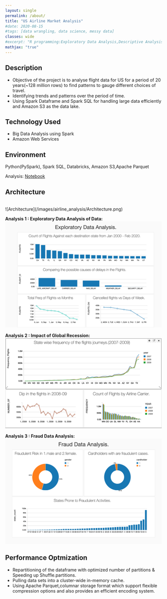 ```yaml
---
layout: single
permalink: /about/
title: "US Airline Market Analysis"
#date: 2020-08-15
#tags: [data wrangling, data science, messy data]
classes: wide
#excerpt: "R programming:Exploratory Data Analysis,Descriptive Analysis,Predictive Analysis(Classification):Stepwise Logit Regression-Decision Tree-Random Forest Modeling,Data Visualization:ggplot2"
mathjax: "true"
---
```


## Description
-	Objective of the project is to analyse flight data for US for a period of 20 years(~128 million rows) to find patterns to gauge different choices of travel.
-   Identifying trends and patterns over the period of time.<br>
-	Using Spark Dataframe and Spark SQL for handling large data efficiently and Amazon S3 as the data lake.<br>

## Technology Used
-   Big Data Analysis using Spark
-   Amazon Web Services

## Environment
Python(PySpark), Spark SQL, Databricks, Amazon S3,Apache Parquet

Analysis: <a href="https://databricks-prod-cloudfront.cloud.databricks.com/public/4027ec902e239c93eaaa8714f173bcfc/8891199222519419/1251010126247737/720247590727539/latest.html"> Notebook </a>

## Architecture 
<br>
![Architecture](/images/airline_analysis/Architecture.png)

<br>

**Analysis 1 : Exploratory Data Analysis of Data:** <br>
![analysis1](/images/airline_analysis/analysis-1.png)

**Analysis 2 : Impact of Global Recession:** <br>
![analysis2](/images/airline_analysis/analysis-2.png)

**Analysis 3 : Fraud Data Analysis:** <br>
![analysis3](/images/airline_analysis/analysis-3.png)

## Performance Optmization
-	Repartitioning of the dataframe with optimized number of partitions & Speeding up Shuffle.partitions.<br>
-	Pulling data sets into a cluster-wide in-memory cache.<br>
-	Using Apache Parquet,columnar storage format which support flexible compression options and also provides an efficient encoding system.<br>
